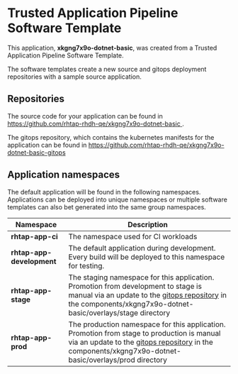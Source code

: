 # Trusted Application Pipeline Software Template

This application, **xkgng7x9o-dotnet-basic**, was created from a Trusted Application Pipeline Software Template.

The software templates create a new source and gitops deployment repositories with a sample source application. 

## Repositories

The source code for your application can be found in [https://github.com/rhtap-rhdh-qe/xkgng7x9o-dotnet-basic ](https://github.com/rhtap-rhdh-qe/xkgng7x9o-dotnet-basic ).
 
The gitops repository, which contains the kubernetes manifests for the application can be found in 
[https://github.com/rhtap-rhdh-qe/xkgng7x9o-dotnet-basic-gitops ](https://github.com/rhtap-rhdh-qe/xkgng7x9o-dotnet-basic-gitops ) 

## Application namespaces 

The default application will be found in the following namespaces. Applications can be deployed into unique namespaces or multiple software templates can also bet generated into the same group namespaces.  

|  Namespace   |  Description   |  
| -------- | -------- |
| **rhtap-app-ci** | The namespace used for CI workloads |
| **rhtap-app-development** | The default application during development. Every build will be deployed to this namespace for testing. |
| **rhtap-app-stage** | The staging namespace for this application. Promotion from development to stage is manual via an update to the [gitops repository](https://github.com/rhtap-rhdh-qe/xkgng7x9o-dotnet-basic-gitops ) in the components/xkgng7x9o-dotnet-basic/overlays/stage directory |
| **rhtap-app-prod** | The production namespace for this application. Promotion from stage to production is manual via an update to the [gitops repository](https://github.com/rhtap-rhdh-qe/xkgng7x9o-dotnet-basic-gitops ) in the components/xkgng7x9o-dotnet-basic/overlays/prod directory |